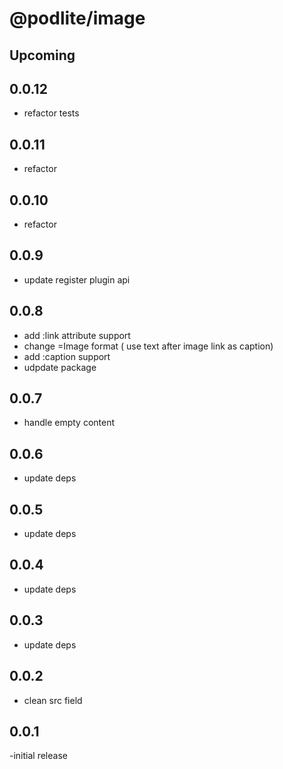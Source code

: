 # @podlite/image

## Upcoming

## 0.0.12

- refactor tests

## 0.0.11

- refactor

## 0.0.10

- refactor

## 0.0.9

- update register plugin api

## 0.0.8

- add :link attribute support
- change =Image format ( use text after image link as caption)
- add :caption support
- udpdate package

## 0.0.7

- handle empty content

## 0.0.6

- update deps

## 0.0.5

- update deps

## 0.0.4

- update deps

## 0.0.3

- update deps

## 0.0.2

- clean src field

## 0.0.1

-initial release
